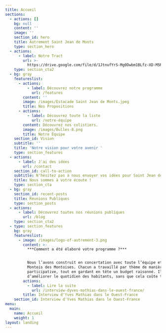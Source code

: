 ```yaml
---
title: Accueil
sections:
  - actions: []
    bg: null
    content: ''
    image: ''
    section_id: hero
    title: Autrement Saint Jean de Monts
    type: section_hero
  - actions:
      - label: Notre Tract
        url: >-
          https://drive.google.com/file/d/1JtnufYrS-Mg0Dwbm1BLfz-XD-M5RL2XD/view?usp=sharing
    type: section_cta2
  - bg: gray
    featureslist:
      - actions:
          - label: Découvrez notre programme
            url: /features
        content: ''
        image: /images/Estacade Saint Jean de Monts.jpeg
        title: Nos Propositions
      - actions:
          - label: Découvrez toute la liste
            url: /notre-équipe
        content: Découvrez nos colistiers.
        image: /images/Bulles-8.png
        title: Notre Équipe
    section_id: Vision
    subtitle: ''
    title: 'Notre vision pour votre avenir '
    type: section_features
  - actions:
      - label: J'ai des idées
        url: /contact
    section_id: call-to-action
    subtitle: N'hésitez pas à nous envoyer vos idées pour Saint Jean de Monts
    title: Nous sommes à votre écoute !
    type: section_cta
  - bg: gray
    section_id: recent-posts
    title: Réunions Publiques
    type: section_posts
  - actions:
      - label: Découvrez toutes nos réunions publiques
        url: /blog
    type: section_cta2
  - type: section_features
    bg: gray
    featureslist:
      - image: /images/logo-of-autrement-3.png
        content: >-
          ***Comment a été élaboré votre programme ?***


          Nous l’avons construit en concertation avec toute l’équipe et avec des
          Montois des Montoises. Chacun a travaillé par thème de manière
          participative, tout en gardant en tête un budget raisonné. Il s’agit
          d’améliorer le quotidien des habitants, sans que cela coûte trop cher.
        actions:
          - label: Lire la suite
            url: /interview-dyves-mathias-dans-le-ouest-france/
        title: Interview d'Yves Mathias dans le Ouest-France
    section_id: Interview d'Yves Mathias dans le Ouest-France
menu:
  main:
    name: Accueil
    weight: 1
layout: landing
---
```


